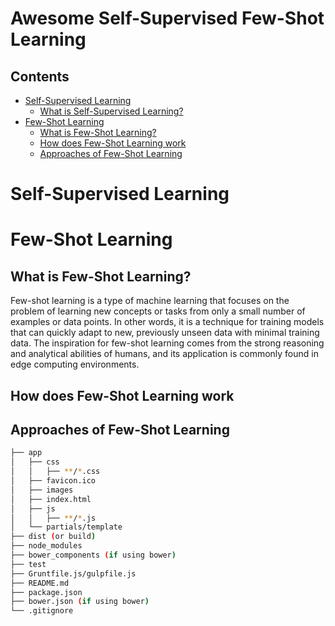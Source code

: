 # Awesome Self-Supervised Few-Shot Learning

## Contents 
- [Self-Supervised Learning](#self-supervised-learning)
   - [What is Self-Supervised Learning?]()
- [Few-Shot Learning](#few-shot-learning)
   - [What is Few-Shot Learning?](#what-is-few-shot-learning)
   - [How does Few-Shot Learning work](#how-does-few-shot-learning-work)
   - [Approaches of Few-Shot Learning](#approaches-of-few-shot-learning)

# Self-Supervised Learning

# Few-Shot Learning
##  What is Few-Shot Learning?
Few-shot learning is a type of machine learning that focuses on the problem of learning new concepts or tasks from only a small number of examples or data points. In other words, it is a technique for training models that can quickly adapt to new, previously unseen data with minimal training data. The inspiration for few-shot learning comes from the strong reasoning and analytical abilities of humans, and its application is commonly found in edge computing environments.

## How does Few-Shot Learning work

## Approaches of Few-Shot Learning
```bash
├── app
│   ├── css
│   │   ├── **/*.css
│   ├── favicon.ico
│   ├── images
│   ├── index.html
│   ├── js
│   │   ├── **/*.js
│   └── partials/template
├── dist (or build)
├── node_modules
├── bower_components (if using bower)
├── test
├── Gruntfile.js/gulpfile.js
├── README.md
├── package.json
├── bower.json (if using bower)
└── .gitignore
```
